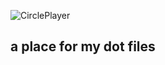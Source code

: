 ![CirclePlayer](http://reqshark.github.io/so/images/circleplayer.png)

## a place for my dot files

 